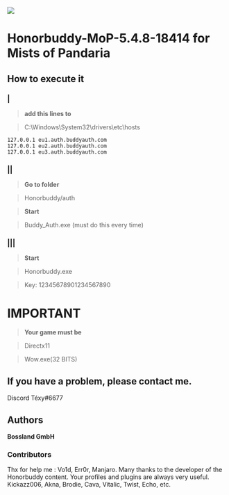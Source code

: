 ![](https://avatars.githubusercontent.com/u/7963704?s=280&v=4) 

# Honorbuddy-MoP-5.4.8-18414 for Mists of Pandaria
## How to execute it 
### |
>**add this lines to**

>C:\Windows\System32\drivers\etc\hosts

    127.0.0.1 eu1.auth.buddyauth.com
    127.0.0.1 eu2.auth.buddyauth.com
    127.0.0.1 eu3.auth.buddyauth.com



### ||
>**Go to folder**

>Honorbuddy/auth

>**Start**

>Buddy_Auth.exe (must do this every time)


### |||
>**Start**

>Honorbuddy.exe

>Key: 12345678901234567890



# **IMPORTANT**
>**Your game must be**

>Directx11

>Wow.exe(32 BITS)




## If you have a problem, please contact me.
Discord Téxy#6677

## Authors
**Bossland GmbH**

### Contributors
Thx for help me : Vo1d, Err0r, Manjaro.
Many thanks to the developer of the Honorbuddy content. Your profiles and plugins are always very useful.
Kickazz006, Akna, Brodie, Cava, Vitalic, Twist, Echo, etc.